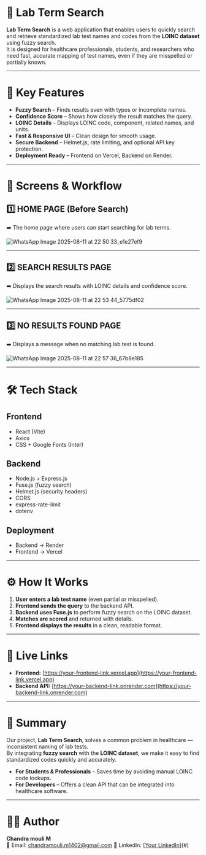 # 🧪 Lab Term Search

**Lab Term Search** is a web application that enables users to quickly search and retrieve standardized lab test names and codes from the **LOINC dataset** using fuzzy search.  
It is designed for healthcare professionals, students, and researchers who need fast, accurate mapping of test names, even if they are misspelled or partially known.

---

# 📌 Key Features

- **Fuzzy Search** – Finds results even with typos or incomplete names.  
- **Confidence Score** – Shows how closely the result matches the query.  
- **LOINC Details** – Displays LOINC code, component, related names, and units.  
- **Fast & Responsive UI** – Clean design for smooth usage.  
- **Secure Backend** – Helmet.js, rate limiting, and optional API key protection.  
- **Deployment Ready** – Frontend on Vercel, Backend on Render.

---

# 📂 Screens & Workflow

## 1️⃣ HOME PAGE (Before Search)  
➡️ The home page where users can start searching for lab terms.  

![WhatsApp Image 2025-08-11 at 22 50 33_e1e27ef9](https://github.com/user-attachments/assets/4e6bcd67-bd67-424f-881b-d34568e8eee7)


---

## 2️⃣ SEARCH RESULTS PAGE  
➡️ Displays the search results with LOINC details and confidence score.  

![WhatsApp Image 2025-08-11 at 22 53 44_5775df02](https://github.com/user-attachments/assets/8d1412c3-fb06-49c5-9726-d6c99060a4c8)


---

## 3️⃣ NO RESULTS FOUND PAGE  
➡️ Displays a message when no matching lab test is found.  

![WhatsApp Image 2025-08-11 at 22 57 36_67b8e185](https://github.com/user-attachments/assets/8b4f564b-fc04-44c8-a0e2-eed75221fc45)


---


# 🛠️ Tech Stack

## **Frontend**
- React (Vite)
- Axios
- CSS + Google Fonts (Inter)

## **Backend**
- Node.js + Express.js
- Fuse.js (fuzzy search)
- Helmet.js (security headers)
- CORS
- express-rate-limit
- dotenv

## **Deployment**
- Backend → Render  
- Frontend → Vercel

---

# ⚙️ How It Works

1. **User enters a lab test name** (even partial or misspelled).  
2. **Frontend sends the query** to the backend API.  
3. **Backend uses Fuse.js** to perform fuzzy search on the LOINC dataset.  
4. **Matches are scored** and returned with details.  
5. **Frontend displays the results** in a clean, readable format.

---

# 🚀 Live Links

- **Frontend:** [https://your-frontend-link.vercel.app](https://your-frontend-link.vercel.app)  
- **Backend API:** [https://your-backend-link.onrender.com](https://your-backend-link.onrender.com)

---

# 📜 Summary

Our project, **Lab Term Search**, solves a common problem in healthcare — inconsistent naming of lab tests.  
By integrating **fuzzy search** with the **LOINC dataset**, we make it easy to find standardized codes quickly and accurately.

- **For Students & Professionals** – Saves time by avoiding manual LOINC code lookups.  
- **For Developers** – Offers a clean API that can be integrated into healthcare software.  

---

# 👨‍💻 Author
**Chandra mouli M**  
📧 Email: chandramouli.m1402@gmail.com
💼 LinkedIn: [[Your LinkedIn](https://www.linkedin.com/in/chandramouli-m1402/)](#)  



